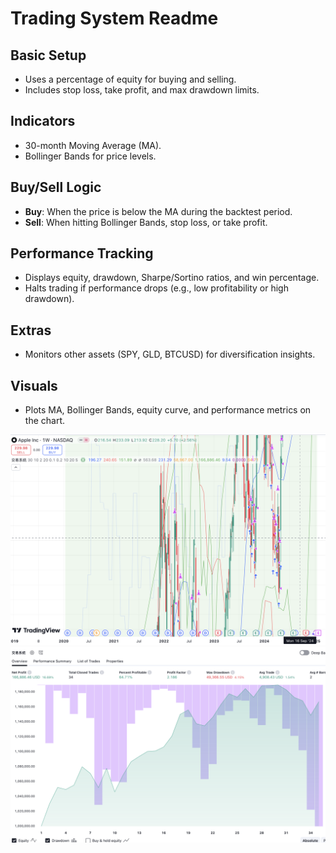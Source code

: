 # Trading System Readme

## **Basic Setup**
- Uses a percentage of equity for buying and selling.  
- Includes stop loss, take profit, and max drawdown limits.

## **Indicators**
- 30-month Moving Average (MA).  
- Bollinger Bands for price levels.

## **Buy/Sell Logic**
- **Buy**: When the price is below the MA during the backtest period.  
- **Sell**: When hitting Bollinger Bands, stop loss, or take profit.

## **Performance Tracking**
- Displays equity, drawdown, Sharpe/Sortino ratios, and win percentage.  
- Halts trading if performance drops (e.g., low profitability or high drawdown).

## **Extras**
- Monitors other assets (SPY, GLD, BTCUSD) for diversification insights.

## **Visuals**
- Plots MA, Bollinger Bands, equity curve, and performance metrics on the chart.


![Quant Trading](Quant_Trading.png) 
![Quant Trading](Quant_Trading1.png) 

